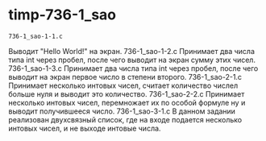 # timp-736-1_sao
	736-1_sao-1-1.c
Выводит "Hello World!" на экран.
	736-1_sao-1-2.c
Принимает два числа типа int через пробел, после чего выводит
на экран сумму этих чисел.
	736-1_sao-1-3.c
Принимает два числа типа int через пробел, после чего выводит
на экран первое число в степени второго.
	736-1_sao-2-1.c
Принимает несколько интовых чисел, считает количество числел 
больше нуля и выводит это количество.
	736-1_sao-2-2.c
Принимает несколько интовых чисел, перемножает их по особой формуле
ну и выводит получившееся число.
	736-1_sao-3-1.c
В данном задании реализован двухсвязный список, где на входе подается
несколько интовых чисел, и не выходе интовые числа.

